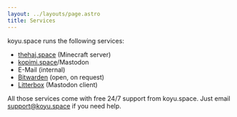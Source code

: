 ```yaml
---
layout: ../layouts/page.astro
title: Services
---
```


koyu.space runs the following services:

* [thehaj.space](https://thehaj.space) (Minecraft server)
* [kopimi.space](https://kopimi.space)/Mastodon
* E-Mail (internal)
* [Bitwarden](https://vault.koyu.space) (open, on request)
* [Litterbox](https://litterbox.koyu.space) (Mastodon client)

All those services come with free 24/7 support from koyu.space. Just email support@koyu.space if you need help.

